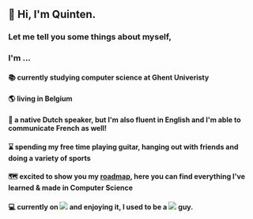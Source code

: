 ## 👋 Hi, I'm Quinten.
### Let me tell you some things about myself, 
### I'm ...
#### 📚 currently studying computer science at Ghent Univeristy
#### 🌎 living in Belgium
#### 📢 a native Dutch speaker, but I'm also fluent in English and I'm able to communicate French as well!
#### ⌛ spending my free time playing guitar, hanging out with friends and doing a variety of sports
#### 🗺️ excited to show you my [roadmap](roadmap.md), here you can find everything I've learned & made in Computer Science
#### 💻 currently on ![](https://img.shields.io/badge/mac%20os-000000?style=plastic&logo=apple&logoColor=white) and enjoying it, I used to be a ![](https://img.shields.io/badge/Linux-FCC624?style=plastic&logo=linux&logoColor=black) guy.
